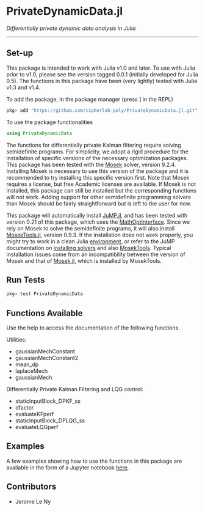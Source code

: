 PrivateDynamicData.jl
=====================

*Differentially private dynamic data analysis in Julia*

---

## Set-up ##

This package is intended to work with Julia v1.0 and later.
To use with Julia prior to v1.0, please see the version tagged 0.0.1 (initially developed for Julia 0.5). The functions in this package have been (very lightly) tested with Julia v1.3 and v1.4.

To add the package, in the package manager (press ] in the REPL)
```julia
pkg> add "https://github.com/cipherlab-poly/PrivateDynamicData.jl.git"
```

To use the package functionalities
```julia
using PrivateDynamicData
```

The functions for differentially private Kalman filtering require solving semidefinite programs. For simplicity, we adopt a rigid procedure for the installation of specific versions of the necessary optimization packages.  This package has been tested with the [Mosek](https://www.mosek.com/) solver, version 9.2.4. Installing Mosek is necessary to use this version of the package and it is recommended to try installing this specific version first. Note that Mosek requires a license, but free Academic licenses are available. If Mosek is not installed, this package can still be installed but the corresponding functions will not work. Adding support for other semidefinite programming solvers than Mosek should be fairly straightforward but is left to the user for now.

This package will automatically install [JuMP.jl](http://www.juliaopt.org/JuMP.jl/v0.21/), and has been tested with version 0.21 of this package, which uses the [MathOptInterface](https://github.com/JuliaOpt/MathOptInterface.jl). Since we rely on Mosek to solve the semidefinite programs, it will also install [MosekTools.jl](https://github.com/JuliaOpt/MosekTools.jl), version 0.9.3. If the installation does not work properly, you might try to work in a clean Julia [environment](https://julialang.github.io/Pkg.jl/v1/environments/), or refer to the JuMP documentation on [installing solvers](http://www.juliaopt.org/JuMP.jl/v0.19.2/installation/) and also [MosekTools](https://github.com/JuliaOpt/MosekTools.jl). Typical installation issues come from an incompatibility between the version of Mosek and that of [Mosek.jl](https://github.com/JuliaOpt/Mosek.jl), which is installed by MosekTools.

## Run Tests ##

```julia
pkg> test PrivateDynamicData
```

## Functions Available ##

Use the help to access the documentation of the following functions.

Utilities:
* gaussianMechConstant
* gaussianMechConstant2
* mean_dp
* laplaceMech
* gaussianMech

Differentially Private Kalman Filtering and LQG control:
* staticInputBlock_DPKF_ss
* dfactor
* evaluateKFperf
* staticInputBlock_DPLQG_ss
* evaluateLQGperf

## Examples ##

A few examples showing how to use the functions in this package are available in the form of a Jupyter notebook [here](https://github.com/jleny/DifferentialPrivacy-course).

## Contributors ##

* Jerome Le Ny
